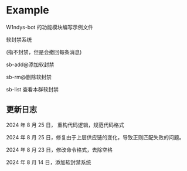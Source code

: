 # Example

W1ndys-bot 的功能模块编写示例文件

软封禁系统

(指不封禁，但是会撤回每条消息)

sb-add@添加软封禁

sb-rm@删除软封禁

sb-list 查看本群软封禁

## 更新日志

2024 年 8 月 25 日， 重构代码逻辑，规范代码格式

2024 年 8 月 25 日，修复由于上层供应链的变化，导致正则匹配失败的问题。

2024 年 8 月 23 日，修改命令格式，去除空格

2024 年 8 月 14 日，添加软封禁系统
